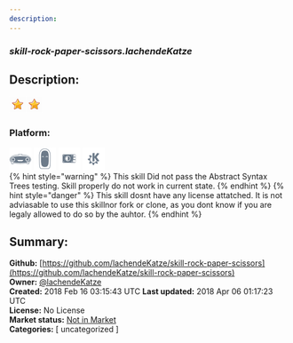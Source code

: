```yaml
---
description: 
---
```


### _skill-rock-paper-scissors.lachendeKatze_  
## Description:  
  
  
![](../.gitbook/assets/star.png)![](../.gitbook/assets/star.png)  
  
### Platform:  
 ![Mark I](../.gitbook/assets/mark-1-icon.png)  ![Mark II](../.gitbook/assets/mark-2-icon.png)  ![Picroft](../.gitbook/assets/picroft-icon.png)  ![plasmoid](../.gitbook/assets/kde.png)   
{% hint style="warning" %}
This skill Did not pass the Abstract Syntax Trees testing. Skill properly do not work in current state.
{% endhint %}
{% hint style="danger" %}
This skill dosnt have any license attatched. It is not adviasable to use this skillnor fork or clone, as you dont know if you are legaly allowed to do so by the auhtor.
{% endhint %}
  
## Summary:  
**Github:** [https://github.com/lachendeKatze/skill-rock-paper-scissors](https://github.com/lachendeKatze/skill-rock-paper-scissors)  
**Owner:** [@lachendeKatze](https://github.com/lachendeKatze)  
**Created:** 2018 Feb 16 03:15:43 UTC  **Last updated:** 2018 Apr 06 01:17:23 UTC  
**License:** No License  
**Market status:** [Not in Market](https://market.mycroft.ai/skill/)  
**Categories:** [ uncategorized ]   
